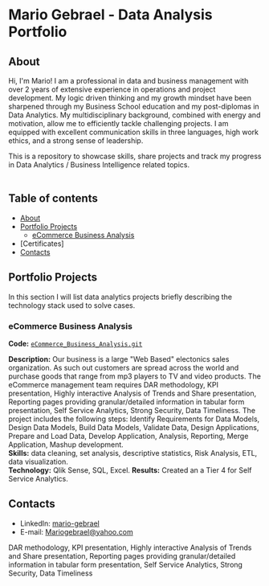 # Mario Gebrael - Data Analysis Portfolio 

## About

Hi, I'm Mario! I am a professional in data and business management with over 2 years of extensive experience in operations and project development. My logic driven thinking and my growth mindset have been sharpened through my Business School education and my post-diplomas in Data Analytics. My multidisciplinary
background, combined with energy and motivation, allow me to efficiently tackle challenging projects. I am equipped with excellent communication skills in three languages, high work ethics, and a strong sense of leadership. 

This is a repository to showcase skills, share projects and track my progress in Data Analytics / Business Intelligence related topics.  
<br>
  
## Table of contents
- [About](#about)
- [Portfolio Projects](#portfolio-projects)
	+ [eCommerce Business Analysis](#eCommerce_Business_Analysis)
- [Certificates]
- [Contacts](#contacts)

## Portfolio Projects
In this section I will list data analytics projects briefly describing the technology stack used to solve cases.

### eCommerce Business Analysis
**Code:** [`eCommerce_Business_Analysis.git`](https://github.com/Mariogebraell/eCommerce_Business_Analysis.git)

**Description:** Our business is a large "Web Based" electonics sales organization. As such out customers are spread across the world and purchase goods that range from mp3 players to TV and video products. The eCommerce management team requires DAR methodology, KPI presentation,  Highly interactive Analysis of Trends and Share presentation, Reporting pages providing granular/detailed information in tabular form presentation,  Self Service Analytics, Strong Security, Data Timeliness.
The project includes the following steps: Identify Requirements for Data Models, Design Data Models, Build Data Models, Validate Data, Design Applications, Prepare and Load Data, Develop Application, Analysis, Reporting, Merge Application, Mashup development.  
**Skills:** data cleaning, set analysis, descriptive statistics, Risk Analysis, ETL, data visualization.  
**Technology:** Qlik Sense, SQL, Excel. 
**Results:** Created an a Tier 4 for Self Service Analytics.


## Contacts
- LinkedIn: [mario-gebrael](www.linkedin.com/in/mario-gebrael)
- E-mail: Mariogebrael@yahoo.com


DAR methodology, KPI presentation,  Highly interactive Analysis of Trends and Share presentation, Reporting pages providing granular/detailed information in tabular form presentation,  Self Service Analytics, Strong Security, Data Timeliness








